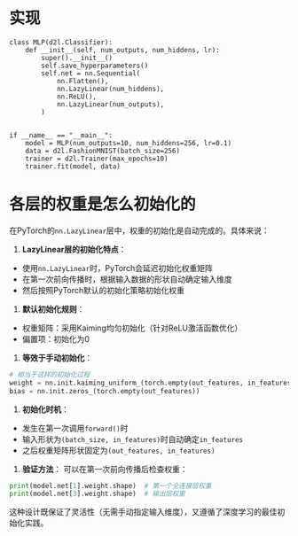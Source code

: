# &#x20;实现

    class MLP(d2l.Classifier):
        def __init__(self, num_outputs, num_hiddens, lr):
            super().__init__()
            self.save_hyperparameters()
            self.net = nn.Sequential(
                nn.Flatten(),
                nn.LazyLinear(num_hiddens),
                nn.ReLU(),
                nn.LazyLinear(num_outputs),
            )


    if __name__ == "__main__":
        model = MLP(num_outputs=10, num_hiddens=256, lr=0.1)
        data = d2l.FashionMNIST(batch_size=256)
        trainer = d2l.Trainer(max_epochs=10)
        trainer.fit(model, data)

# &#x20;各层的权重是怎么初始化的

在PyTorch的`nn.LazyLinear`层中，权重的初始化是自动完成的。具体来说：

1.  **LazyLinear层的初始化特点**：

*   使用`nn.LazyLinear`时，PyTorch会延迟初始化权重矩阵
*   在第一次前向传播时，根据输入数据的形状自动确定输入维度
*   然后按照PyTorch默认的初始化策略初始化权重

1.  **默认初始化规则**：

*   权重矩阵：采用Kaiming均匀初始化（针对ReLU激活函数优化）
*   偏置项：初始化为0

1.  **等效于手动初始化**：

```python
# 相当于这样的初始化过程
weight = nn.init.kaiming_uniform_(torch.empty(out_features, in_features))
bias = nn.init.zeros_(torch.empty(out_features))
```

1.  **初始化时机**：

*   发生在第一次调用`forward()`时
*   输入形状为`(batch_size, in_features)`时自动确定`in_features`
*   之后权重矩阵形状固定为`(out_features, in_features)`

1.  **验证方法**：
    可以在第一次前向传播后检查权重：

```python
print(model.net[1].weight.shape)  # 第一个全连接层权重
print(model.net[3].weight.shape)  # 输出层权重
```

这种设计既保证了灵活性（无需手动指定输入维度），又遵循了深度学习的最佳初始化实践。
